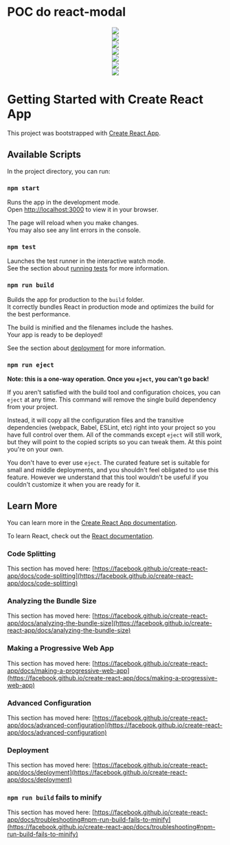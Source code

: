 # POC do react-modal

<div align="center">
<img src="https://user-images.githubusercontent.com/81385265/180117046-2a89b992-4abc-463b-9f5c-cd247d9acaa5.png" />
</div>

<div align="center">
<img src="https://user-images.githubusercontent.com/81385265/180117196-ba02418c-eea2-4640-b48b-c309160a5551.png" />
</div>

<div align="center">
<img src="https://user-images.githubusercontent.com/81385265/180117269-38fa4afa-47b7-43df-9cc6-16e3f1c8ae5f.png" />
</div>

<div align="center">
<img src="https://user-images.githubusercontent.com/81385265/180117366-de4b8be4-46ab-4bb3-a78c-9b57f295a0c5.png" />
</div>

<div align="center">
<img src="https://user-images.githubusercontent.com/81385265/180117447-8a2af0d9-df14-4278-a411-18987c6ca8fa.png" />
</div>

<div align="center">
<img src="https://user-images.githubusercontent.com/81385265/180117548-f0ec6917-0702-4ca3-9e14-6cd82440aae9.png" />
</div>

<div align="center">
<img src="https://user-images.githubusercontent.com/81385265/180117621-c9ebb5f0-30c7-49a2-9241-9e913436bc76.png" />
</div>


# Getting Started with Create React App

This project was bootstrapped with [Create React App](https://github.com/facebook/create-react-app).

## Available Scripts

In the project directory, you can run:

### `npm start`

Runs the app in the development mode.\
Open [http://localhost:3000](http://localhost:3000) to view it in your browser.

The page will reload when you make changes.\
You may also see any lint errors in the console.

### `npm test`

Launches the test runner in the interactive watch mode.\
See the section about [running tests](https://facebook.github.io/create-react-app/docs/running-tests) for more information.

### `npm run build`

Builds the app for production to the `build` folder.\
It correctly bundles React in production mode and optimizes the build for the best performance.

The build is minified and the filenames include the hashes.\
Your app is ready to be deployed!

See the section about [deployment](https://facebook.github.io/create-react-app/docs/deployment) for more information.

### `npm run eject`

**Note: this is a one-way operation. Once you `eject`, you can't go back!**

If you aren't satisfied with the build tool and configuration choices, you can `eject` at any time. This command will remove the single build dependency from your project.

Instead, it will copy all the configuration files and the transitive dependencies (webpack, Babel, ESLint, etc) right into your project so you have full control over them. All of the commands except `eject` will still work, but they will point to the copied scripts so you can tweak them. At this point you're on your own.

You don't have to ever use `eject`. The curated feature set is suitable for small and middle deployments, and you shouldn't feel obligated to use this feature. However we understand that this tool wouldn't be useful if you couldn't customize it when you are ready for it.

## Learn More

You can learn more in the [Create React App documentation](https://facebook.github.io/create-react-app/docs/getting-started).

To learn React, check out the [React documentation](https://reactjs.org/).

### Code Splitting

This section has moved here: [https://facebook.github.io/create-react-app/docs/code-splitting](https://facebook.github.io/create-react-app/docs/code-splitting)

### Analyzing the Bundle Size

This section has moved here: [https://facebook.github.io/create-react-app/docs/analyzing-the-bundle-size](https://facebook.github.io/create-react-app/docs/analyzing-the-bundle-size)

### Making a Progressive Web App

This section has moved here: [https://facebook.github.io/create-react-app/docs/making-a-progressive-web-app](https://facebook.github.io/create-react-app/docs/making-a-progressive-web-app)

### Advanced Configuration

This section has moved here: [https://facebook.github.io/create-react-app/docs/advanced-configuration](https://facebook.github.io/create-react-app/docs/advanced-configuration)

### Deployment

This section has moved here: [https://facebook.github.io/create-react-app/docs/deployment](https://facebook.github.io/create-react-app/docs/deployment)

### `npm run build` fails to minify

This section has moved here: [https://facebook.github.io/create-react-app/docs/troubleshooting#npm-run-build-fails-to-minify](https://facebook.github.io/create-react-app/docs/troubleshooting#npm-run-build-fails-to-minify)
